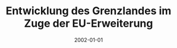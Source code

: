 ---
abstract: ''
authors:
- Franz Wojda
- Gertrude Kappel
- Gerhard Schimak
- Peter Cerwenka
date: '2002-01-01'
featured: false
links:
- name: Publik
  url: https://publik.tuwien.ac.at/showentry.php?ID=159502&lang=1
publication_types:
- '4'
publishDate: '2002-01-01'
title: Entwicklung des Grenzlandes im Zuge der EU-Erweiterung
url_pdf: ''
---